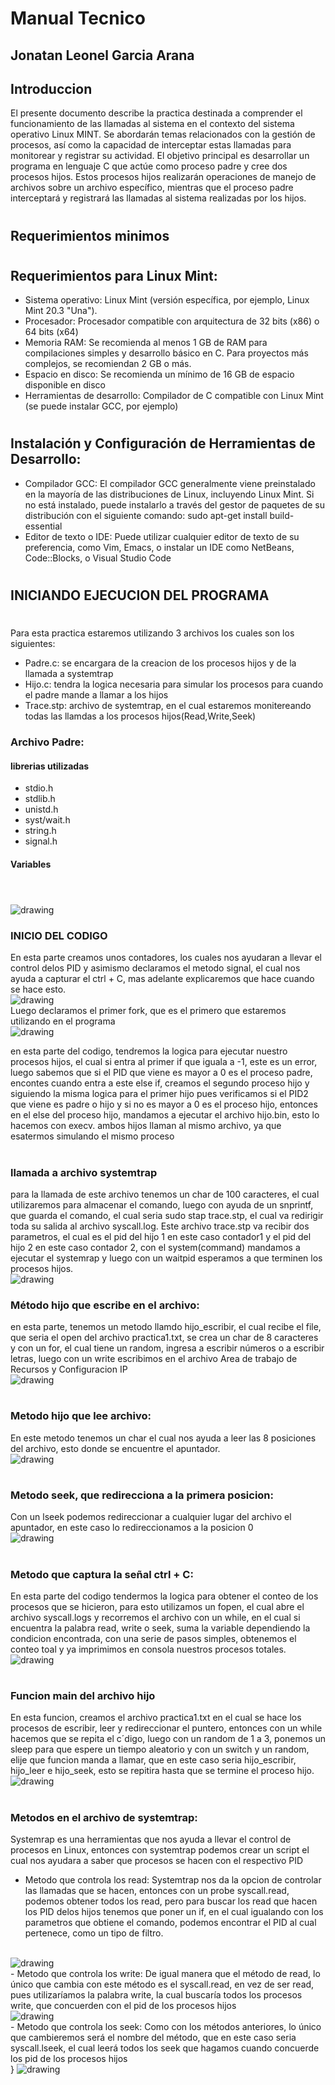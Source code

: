 # Manual Tecnico
## Jonatan Leonel Garcia Arana
## Introduccion 
El presente documento describe la practica destinada a comprender el funcionamiento de las
llamadas al sistema en el contexto del sistema operativo Linux MINT. Se abordarán temas
relacionados con la gestión de procesos, así como la capacidad de interceptar estas llamadas
para monitorear y registrar su actividad.
El objetivo principal es desarrollar un programa en lenguaje C que actúe como proceso padre y
cree dos procesos hijos. Estos procesos hijos realizarán operaciones de manejo de archivos
sobre un archivo específico, mientras que el proceso padre interceptará y registrará las llamadas
al sistema realizadas por los hijos.
#
## Requerimientos minimos
#
## Requerimientos para Linux Mint:
- Sistema operativo: Linux Mint (versión específica, por ejemplo, Linux Mint 20.3 "Una").
- Procesador: Procesador compatible con arquitectura de 32 bits (x86) o 64 bits (x64)
- Memoria RAM: Se recomienda al menos 1 GB de RAM para compilaciones simples y
desarrollo básico en C. Para proyectos más complejos, se recomiendan 2 GB o más.
- Espacio en disco: Se recomienda un mínimo de 16 GB de espacio disponible en disco
- Herramientas de desarrollo: Compilador de C compatible con Linux Mint (se puede
instalar GCC, por ejemplo)
# 
## Instalación y Configuración de Herramientas de Desarrollo:
- Compilador GCC: El compilador GCC generalmente viene preinstalado en la mayoría de
las distribuciones de Linux, incluyendo Linux Mint. Si no está instalado, puede instalarlo
a través del gestor de paquetes de su distribución con el siguiente comando:
sudo apt-get install build-essential
- Editor de texto o IDE: Puede utilizar cualquier editor de texto de su preferencia, como
Vim, Emacs, o instalar un IDE como NetBeans, Code::Blocks, o Visual Studio Code
#
## INICIANDO EJECUCION DEL PROGRAMA
#
Para esta practica estaremos utilizando 3 archivos los cuales son los siguientes:
- Padre.c: se encargara de la creacion de los procesos hijos y de la llamada a systemtrap
- Hijo.c: tendra la logica necesaria para simular los procesos para cuando el padre mande a llamar a los hijos
- Trace.stp: archivo de systemtrap, en el cual estaremos monitereando todas las llamdas a los procesos hijos(Read,Write,Seek)
### Archivo Padre:
#### librerias utilizadas 
- stdio.h
- stdlib.h
- unistd.h
- syst/wait.h
- string.h
- signal.h
#### Variables
#
<br>
<img src="./Imagenes/variables.png" alt="drawing"/>

### INICIO DEL CODIGO

En esta parte creamos unos contadores, los cuales nos ayudaran a llevar el control delos PID y asimismo declaramos el metodo signal, el cual nos ayuda a capturar el ctrl + C, mas adelante explicaremos que hace cuando se hace esto.
<br>
<img src="./Imagenes/Inicio_padre.png" alt="drawing"/>
<br>
Luego declaramos el primer fork, que es el primero que estaremos utilizando en el programa
<br>
<img src="./Imagenes/logica_fork.png" alt="drawing" />

en esta parte del codigo, tendremos la logica para ejecutar nuestro procesos hijos, el cual si entra al primer if que iguala a -1, este es un error, luego sabemos que si el PID que viene es mayor a 0 es el proceso padre, encontes cuando entra a este else if, creamos el segundo proceso hijo y siguiendo la misma logica para el primer hijo pues verificamos si el PID2 que viene es padre o hijo y si no es mayor a 0 es el proceso hijo, entonces en el else del proceso hijo, mandamos a ejecutar el archivo hijo.bin, esto lo hacemos con execv. 
ambos hijos llaman al mismo archivo, ya que esatermos simulando el mismo proceso
#
### llamada a archivo systemtrap
para la llamada de este archivo tenemos un char de 100 caracteres, el cual utilizaremos para almacenar el comando, luego con ayuda de un snprintf, que guarda el comando, el cual seria sudo stap trace.stp, el cual va redirigir toda su salida al archivo syscall.log. Este archivo trace.stp va recibir dos parametros, el cual es el pid del hijo 1 en este caso contador1 y el pid del hijo 2 en este caso contador 2, con el system(command) mandamos a ejecutar el systemrap y luego con un waitpid esperamos a que terminen los procesos hijos.
<br>
<img src="./Imagenes/llamada_systemtrap.png" alt="drawing" />
### Método hijo que escribe en el archivo: 
en esta parte, tenemos un metodo llamdo hijo_escribir, el cual recibe el file, que seria el open del archivo practica1.txt, se crea un char de 8 caracteres y con un for, el cual tiene un random, ingresa a escribir números o a escribir letras, luego con un write escribimos en el archivo
Area de trabajo de Recursos y Configuracion IP
<br>
<img src="./Imagenes/hijo_escribir.png" alt="drawing">

#
### Metodo hijo que lee archivo:
En este metodo tenemos un char el cual nos ayuda a leer las 8 posiciones del archivo, esto donde se encuentre el apuntador.
<br>
<img src="./Imagenes/hijo_leer.png" alt="drawing" />

#
### Metodo seek, que redirecciona a la primera posicion:
Con un lseek podemos redireccionar a cualquier lugar del archivo el apuntador, en este caso lo redireccionamos a la posicion 0
<br>
<img src="./Imagenes/hijo_seek.png" alt="drawing" />

#
### Metodo que captura la señal ctrl + C:
En esta parte del codigo tendermos la logica para obtener el conteo de los procesos que se hicieron, para esto utilizamos un fopen, el cual abre el archivo syscall.logs y recorremos el archivo con un while, en el cual si encuentra la palabra read, write o seek, suma la variable dependiendo la condicion encontrada, con una serie de pasos simples, obtenemos el conteo toal y ya imprimimos en consola nuestros procesos totales.
<br>
<img src="./Imagenes/singint" alt="drawing" />

#
### Funcion main del archivo hijo
En esta funcion, creamos el archivo practica1.txt en el cual se hace los procesos de escribir, leer y redireccionar el puntero, entonces con un while hacemos que se repita el c´digo, luego con un random de 1 a 3, ponemos un sleep para que espere un tiempo aleatorio y con un switch y un random, elije que funcion manda a llamar, que en este caso seria hijo_escribir, hijo_leer e hijo_seek, esto se repitira hasta que se termine el proceso hijo.
<br>
<img src="./Imagenes/main_hijo.png" alt="drawing" />

#
### Metodos en el archivo de systemtrap:
Systemrap es una herramientas que nos ayuda a llevar el control de procesos en Linux, entonces con systemtrap podemos crear un script el cual nos ayudara a saber que procesos se hacen con el respectivo PID
- Metodo que controla los read:
Systemtrap nos da la opcion de controlar las llamadas que se hacen, entonces con un probe syscall.read, podemos obtener todos los read, pero para buscar los read que hacen los PID delos hijos tenemos que poner un if, en el cual igualando con los parametros que obtiene el comando, podemos encontrar el PID al cual pertenece, como un tipo de filtro.
<br>
<img src="./Imagenes/systemtrap_read.png" alt="drawing" />
<br>
- Metodo que controla los write:
De igual manera que el método de read, lo único que cambia con este método es
el syscall.read, en vez de ser read, pues utilizaríamos la palabra write, la cual
buscaría todos los procesos write, que concuerden con el pid de los procesos hijos
<br>
<img src="./Imagenes/systemtrap_write.png" alt="drawing" />
<br>
- Metodo que controla los seek:
Como con los métodos anteriores, lo único que cambieremos será el nombre del
método, que en este caso seria syscall.lseek, el cual leerá todos los seek que
hagamos cuando concuerde los pid de los procesos hijos
<br>}
<img src="./Imagenes/systemtrap_seek.png" alt="drawing" />



